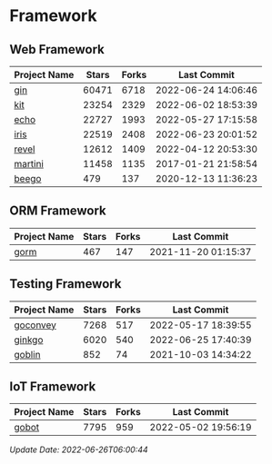 # Framework

## Web Framework
| Project Name | Stars | Forks | Last Commit |
| ------------ | ----- | ----- | ----------- |
| [gin](https://github.com/gin-gonic/gin) | 60471 | 6718 | 2022-06-24 14:06:46 |
| [kit](https://github.com/go-kit/kit) | 23254 | 2329 | 2022-06-02 18:53:39 |
| [echo](https://github.com/labstack/echo) | 22727 | 1993 | 2022-05-27 17:15:58 |
| [iris](https://github.com/kataras/iris) | 22519 | 2408 | 2022-06-23 20:01:52 |
| [revel](https://github.com/revel/revel) | 12612 | 1409 | 2022-04-12 20:53:30 |
| [martini](https://github.com/go-martini/martini) | 11458 | 1135 | 2017-01-21 21:58:54 |
| [beego](https://github.com/astaxie/beego) | 479 | 137 | 2020-12-13 11:36:23 |

## ORM Framework
| Project Name | Stars | Forks | Last Commit |
| ------------ | ----- | ----- | ----------- |
| [gorm](https://github.com/jinzhu/gorm) | 467 | 147 | 2021-11-20 01:15:37 |

## Testing Framework
| Project Name | Stars | Forks | Last Commit |
| ------------ | ----- | ----- | ----------- |
| [goconvey](https://github.com/smartystreets/goconvey) | 7268 | 517 | 2022-05-17 18:39:55 |
| [ginkgo](https://github.com/onsi/ginkgo) | 6020 | 540 | 2022-06-25 17:40:39 |
| [goblin](https://github.com/franela/goblin) | 852 | 74 | 2021-10-03 14:34:22 |

## IoT Framework
| Project Name | Stars | Forks | Last Commit |
| ------------ | ----- | ----- | ----------- |
| [gobot](https://github.com/hybridgroup/gobot) | 7795 | 959 | 2022-05-02 19:56:19 |

*Update Date: 2022-06-26T06:00:44*